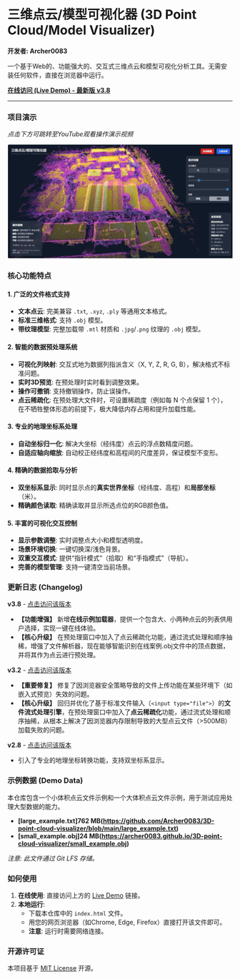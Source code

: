 # 三维点云/模型可视化器 (3D Point Cloud/Model Visualizer)

**开发者: Archer0083**

一个基于Web的、功能强大的、交互式三维点云和模型可视化分析工具。无需安装任何软件，直接在浏览器中运行。

[**在线访问 (Live Demo) - 最新版 v3.8**](https://Archer0083.github.io/3D-point-cloud-visualizer//v3.8.html)

---

### 项目演示

*点击下方可跳转至YouTube观看操作演示视频*

[![操作演示视频封面](https://raw.githubusercontent.com/Archer0083/3D-point-cloud-visualizer/main/example.jpg)](https://www.youtube.com/watch?v=4n_GEKv2YSo)

### 核心功能特点

#### 1. 广泛的文件格式支持
- **文本点云**: 完美兼容 `.txt`, `.xyz`, `.ply` 等通用文本格式。
- **标准三维格式**: 支持 `.obj` 模型。
- **带纹理模型**: 完整加载带 `.mtl` 材质和 `.jpg`/`.png` 纹理的 `.obj` 模型。

#### 2. 智能的数据预处理系统
- **可视化列映射**: 交互式地为数据列指派含义（X, Y, Z, R, G, B），解决格式不标准问题。
- **实时3D预览**: 在预处理时实时看到调整效果。
- **操作可撤销**: 支持撤销操作，防止误操作。
- **点云稀疏化**: 在预处理大文件时，可设置稀疏度（例如每 N 个点保留 1 个），在不牺牲整体形态的前提下，极大降低内存占用和提升加载性能。

#### 3. 专业的地理坐标系处理
- **自动坐标归一化**: 解决大坐标（经纬度）点云的浮点数精度问题。
- **自适应轴向缩放**: 自动校正经纬度和高程间的尺度差异，保证模型不变形。

#### 4. 精确的数据拾取与分析
- **双坐标系显示**: 同时显示点的**真实世界坐标**（经纬度、高程）和**局部坐标**（米）。
- **精确颜色读取**: 精确读取并显示所选点位的RGB颜色值。

#### 5. 丰富的可视化交互控制
- **显示参数调整**: 实时调整点大小和模型透明度。
- **场景环境切换**: 一键切换深/浅色背景。
- **双重交互模式**: 提供“指针模式”（拾取）和“手指模式”（导航）。
- **完善的模型管理**: 支持一键清空当前场景。

### 更新日志 (Changelog)
**v3.8** - [点击访问该版本](https://archer0083.github.io/3D-point-cloud-visualizer/v3.8.html)
- **【功能增强】** 新增**在线示例加载器**，提供一个包含大、小两种点云的列表供用户选择，实现一键在线体验。
- **【核心升级】**  在预处理窗口中加入了点云稀疏化功能，通过流式处理和顺序抽稀，增强了文件解析器，现在能够智能识别在线案例.obj文件中的顶点数据，并将其作为点云进行预处理。
  
**v3.2** - [点击访问该版本](https://archer0083.github.io/3D-point-cloud-visualizer/v3.2.html)
- **【重要修复】** 修复了因浏览器安全策略导致的文件上传功能在某些环境下（如嵌入式预览）失效的问题。
- **【核心升级】** 回归并优化了基于标准文件输入（`<input type="file">`）的**文件流式处理引擎**，在预处理窗口中加入了**点云稀疏化**功能，通过流式处理和顺序抽稀，从根本上解决了因浏览器内存限制导致的大型点云文件（>500MB）加载失败的问题。

**v2.8** - [点击访问该版本](https://archer0083.github.io/3D-point-cloud-visualizer/v2.8.html)
- 引入了专业的地理坐标转换功能，支持双坐标系显示。

### 示例数据 (Demo Data)

本仓库包含一个小体积点云文件示例和一个大体积点云文件示例，用于测试应用处理大型数据的能力。

- **[large_example.txt]762 MB(https://github.com/Archer0083/3D-point-cloud-visualizer/blob/main/large_example.txt)**
- **[small_example.obj]24 MB(https://archer0083.github.io/3D-point-cloud-visualizer/small_example.obj)** 

*注意: 此文件通过 Git LFS 存储。*

### 如何使用

1.  **在线使用**: 直接访问上方的 [Live Demo](https://Archer0083.github.io/3D-point-cloud-visualizer/) 链接。
2.  **本地运行**:
    * 下载本仓库中的 `index.html` 文件。
    * 用您的网页浏览器（如Chrome, Edge, Firefox）直接打开该文件即可。
    * **注意**:  运行时需要网络连接。

### 开源许可证

本项目基于 [MIT License](LICENSE) 开源。
